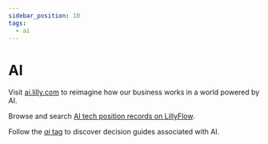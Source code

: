 ```yaml
---
sidebar_position: 10
tags:
  - ai
---
```


# AI

Visit <Highlight color="#fde6e2">[ai.lilly.com](https://ai.lilly.com)</Highlight> to reimagine how our business works in a world powered by AI.

Browse and search <ExternalLink>[AI tech position records on LillyFlow](https://elilillyco.stackenterprise.co/search?q=%5Btech-positioning%5D+%5Bai-platforms%5D)</ExternalLink>.

Follow the [_ai_ tag](/docs/tags/ai) to discover decision guides associated with AI.